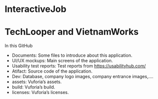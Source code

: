 # InteractiveJob
# TechLooper and VietnamWorks

In this GitHub
- Documents: Some files to introduce about this application.
- UI/UX mockups: Main screens of the application.
- Usability test reports: Test reports from https://usabilityhub.com/
- Atifact: Source code of the application.
- Dev: Database, company logo images, company entrance images,….
- assets: Vuforia’s assets.
- build: Vuforia’s build.
- licenses: Vuforia’s licenses.